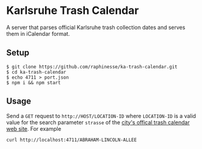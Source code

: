 # Karlsruhe Trash Calendar

A server that parses official Karlsruhe trash collection dates and serves them in iCalendar format.

## Setup

```
$ git clone https://github.com/raphinesse/ka-trash-calendar.git
$ cd ka-trash-calendar
$ echo 4711 > port.json
$ npm i && npm start
```

## Usage

Send a `GET` request to `http://HOST/LOCATION-ID` where `LOCATION-ID` is a valid value for the search parameter `strasse` of the [city's offical trash calendar web site][city trash site]. For example

```
curl http://localhost:4711/ABRAHAM-LINCOLN-ALLEE
```

[city trash site]: https://web6.karlsruhe.de/service/abfall/akal/akal.php
